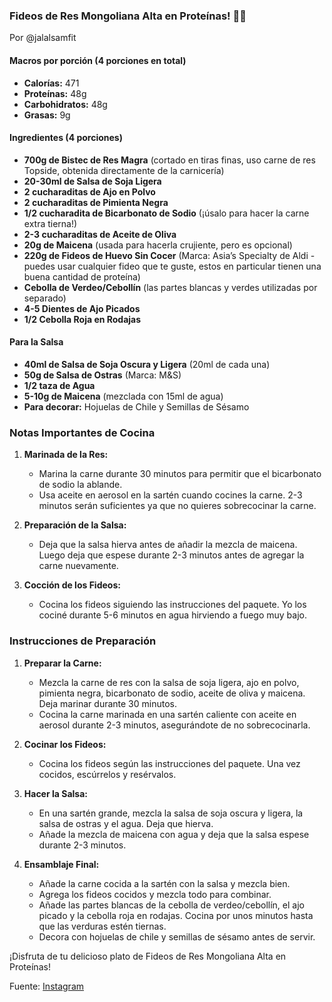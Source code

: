 ### **Fideos de Res Mongoliana Alta en Proteínas! 🍜🔥**

Por @jalalsamfit

#### **Macros por porción (4 porciones en total)**

- **Calorías:** 471
- **Proteínas:** 48g
- **Carbohidratos:** 48g
- **Grasas:** 9g

#### **Ingredientes (4 porciones)**

- **700g de Bistec de Res Magra** (cortado en tiras finas, uso carne de res Topside, obtenida directamente de la carnicería)
- **20-30ml de Salsa de Soja Ligera**
- **2 cucharaditas de Ajo en Polvo**
- **2 cucharaditas de Pimienta Negra**
- **1/2 cucharadita de Bicarbonato de Sodio** (¡úsalo para hacer la carne extra tierna!)
- **2-3 cucharaditas de Aceite de Oliva**
- **20g de Maicena** (usada para hacerla crujiente, pero es opcional)
- **220g de Fideos de Huevo Sin Cocer** (Marca: Asia’s Specialty de Aldi - puedes usar cualquier fideo que te guste, estos en particular tienen una buena cantidad de proteína)
- **Cebolla de Verdeo/Cebollín** (las partes blancas y verdes utilizadas por separado)
- **4-5 Dientes de Ajo Picados**
- **1/2 Cebolla Roja en Rodajas**

#### **Para la Salsa**

- **40ml de Salsa de Soja Oscura y Ligera** (20ml de cada una)
- **50g de Salsa de Ostras** (Marca: M&S)
- **1/2 taza de Agua**
- **5-10g de Maicena** (mezclada con 15ml de agua)
- **Para decorar:** Hojuelas de Chile y Semillas de Sésamo

### **Notas Importantes de Cocina**

1. **Marinada de la Res:**
   - Marina la carne durante 30 minutos para permitir que el bicarbonato de sodio la ablande.
   - Usa aceite en aerosol en la sartén cuando cocines la carne. 2-3 minutos serán suficientes ya que no quieres sobrecocinar la carne.

2. **Preparación de la Salsa:**
   - Deja que la salsa hierva antes de añadir la mezcla de maicena. Luego deja que espese durante 2-3 minutos antes de agregar la carne nuevamente.

3. **Cocción de los Fideos:**
   - Cocina los fideos siguiendo las instrucciones del paquete. Yo los cociné durante 5-6 minutos en agua hirviendo a fuego muy bajo.

### **Instrucciones de Preparación**

1. **Preparar la Carne:**
   - Mezcla la carne de res con la salsa de soja ligera, ajo en polvo, pimienta negra, bicarbonato de sodio, aceite de oliva y maicena. Deja marinar durante 30 minutos.
   - Cocina la carne marinada en una sartén caliente con aceite en aerosol durante 2-3 minutos, asegurándote de no sobrecocinarla.

2. **Cocinar los Fideos:**
   - Cocina los fideos según las instrucciones del paquete. Una vez cocidos, escúrrelos y resérvalos.

3. **Hacer la Salsa:**
   - En una sartén grande, mezcla la salsa de soja oscura y ligera, la salsa de ostras y el agua. Deja que hierva.
   - Añade la mezcla de maicena con agua y deja que la salsa espese durante 2-3 minutos.

4. **Ensamblaje Final:**
   - Añade la carne cocida a la sartén con la salsa y mezcla bien.
   - Agrega los fideos cocidos y mezcla todo para combinar.
   - Añade las partes blancas de la cebolla de verdeo/cebollín, el ajo picado y la cebolla roja en rodajas. Cocina por unos minutos hasta que las verduras estén tiernas.
   - Decora con hojuelas de chile y semillas de sésamo antes de servir.

¡Disfruta de tu delicioso plato de Fideos de Res Mongoliana Alta en Proteínas!

Fuente: [Instagram](https://www.instagram.com/p/C8wkXlIIDDv/)